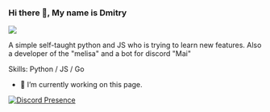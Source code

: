 ### Hi there 👋, My name is Dmitry
![](https://cdn.discordapp.com/attachments/1030938697232826381/1068612342897725510/7d9f5a3c3cb1ed9ce721916458d4161d.jpg)

A simple self-taught python and JS who is trying to learn new features. Also a developer of the "melisa" and a bot for discord "Mai"

Skills: Python / JS / Go 

- 🔭 I’m currently working on this page. 


[![Discord Presence](https://lanyard.cnrad.dev/api/364437278728388611)](https://discord.com/users/364437278728388611)
